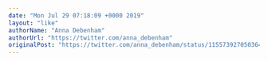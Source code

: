 ```yaml
---
date: "Mon Jul 29 07:18:09 +0000 2019"
layout: "like"
authorName: "Anna Debenham"
authorUrl: "https://twitter.com/anna_debenham"
originalPost: "https://twitter.com/anna_debenham/status/1155739270503645184"
---
```

